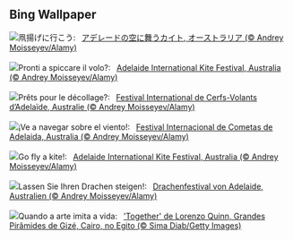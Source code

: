 ## Bing Wallpaper
![](https://www.bing.com/th?id=OHR.KiteDay_JA-JP0702244220_UHD.jpg&w=1000)凧揚げに行こう:&nbsp;&ensp;[アデレードの空に舞うカイト, オーストラリア (© Andrey Moisseyev/Alamy)](https://www.bing.com/th?id=OHR.KiteDay_JA-JP0702244220_UHD.jpg)
<br><br/>
![](https://www.bing.com/th?id=OHR.KiteDay_IT-IT3478773106_UHD.jpg&w=1000)Pronti a spiccare il volo?:&nbsp;&ensp;[Adelaide International Kite Festival, Australia (© Andrey Moisseyev/Alamy)](https://www.bing.com/th?id=OHR.KiteDay_IT-IT3478773106_UHD.jpg)
<br><br/>
![](https://www.bing.com/th?id=OHR.KiteDay_FR-FR4632887565_UHD.jpg&w=1000)Prêts pour le décollage?:&nbsp;&ensp;[Festival International de Cerfs-Volants d’Adelaïde, Australie (© Andrey Moisseyev/Alamy)](https://www.bing.com/th?id=OHR.KiteDay_FR-FR4632887565_UHD.jpg)
<br><br/>
![](https://www.bing.com/th?id=OHR.KiteDay_ES-ES5567025147_UHD.jpg&w=1000)¡Ve a navegar sobre el viento!:&nbsp;&ensp;[Festival Internacional de Cometas de Adelaida, Australia (© Andrey Moisseyev/Alamy)](https://www.bing.com/th?id=OHR.KiteDay_ES-ES5567025147_UHD.jpg)
<br><br/>
![](https://www.bing.com/th?id=OHR.KiteDay_EN-GB6715857463_UHD.jpg&w=1000)Go fly a kite!:&nbsp;&ensp;[Adelaide International Kite Festival, Australia (© Andrey Moisseyev/Alamy)](https://www.bing.com/th?id=OHR.KiteDay_EN-GB6715857463_UHD.jpg)
<br><br/>
![](https://www.bing.com/th?id=OHR.KiteDay_DE-DE5544963216_UHD.jpg&w=1000)Lassen Sie Ihren Drachen steigen!:&nbsp;&ensp;[Drachenfestival von Adelaide, Australien (© Andrey Moisseyev/Alamy)](https://www.bing.com/th?id=OHR.KiteDay_DE-DE5544963216_UHD.jpg)
<br><br/>
![](https://www.bing.com/th?id=OHR.LorenzoQuinn_PT-BR1753082693_UHD.jpg&w=1000)Quando a arte imita a vida:&nbsp;&ensp;['Together' de Lorenzo Quinn, Grandes Pirâmides de Gizé, Cairo, no Egito (© Sima Diab/Getty Images)](https://www.bing.com/th?id=OHR.LorenzoQuinn_PT-BR1753082693_UHD.jpg)
<br><br/>
